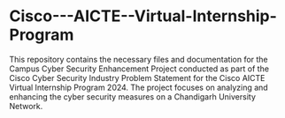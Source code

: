 # Cisco---AICTE--Virtual-Internship-Program
This repository contains the necessary files and documentation for the Campus Cyber Security Enhancement Project conducted as part of the Cisco Cyber Security Industry Problem Statement for the Cisco AICTE Virtual Internship Program 2024. The project focuses on analyzing and enhancing the cyber security measures on a Chandigarh University Network.
